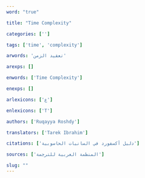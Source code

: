 ```yaml
---
word: "true"

title: "Time Complexity"

categories: ['']

tags: ['time', 'complexity']

arwords: 'تعقيد الزمن'

arexps: []

enwords: ['Time Complexity']

enexps: []

arlexicons: ['ع']

enlexicons: ['T']

authors: ['Ruqayya Roshdy']

translators: ['Tarek Ibrahim']

citations: ['دليل أكسفورد في السانيات الحاسوبية']

sources: ['المنظمة العربية للترجمة']

slug: ""
---
```


